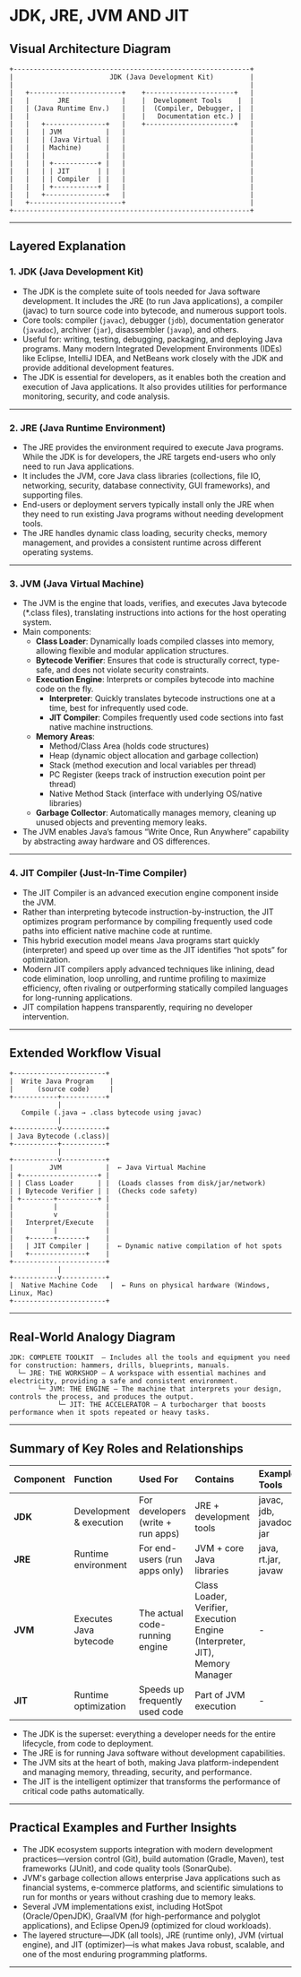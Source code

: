 # JDK, JRE, JVM AND JIT

## Visual Architecture Diagram

```
+-----------------------------------------------------------+
|                        JDK (Java Development Kit)         |
|                                                           |
|   +-----------------------+    +----------------------+   |
|   |       JRE             |    |  Development Tools    |  |
|   | (Java Runtime Env.)   |    |  (Compiler, Debugger, |  |
|   |                       |    |   Documentation etc.) |  |
|   |   +---------------+   |    +----------------------+   |
|   |   | JVM           |   |                               |
|   |   | (Java Virtual |   |                               |
|   |   | Machine)      |   |                               |
|   |   |               |   |                               |
|   |   | +-----------+ |   |                               |
|   |   | | JIT       | |   |                               |
|   |   | | Compiler  | |   |                               |
|   |   | +-----------+ |   |                               |
|   |   +---------------+   |                               |
|   +-----------------------+                               |
+-----------------------------------------------------------+
```


***

## Layered Explanation

### 1. **JDK** (Java Development Kit)

- The JDK is the complete suite of tools needed for Java software development. It includes the JRE (to run Java applications), a compiler (javac) to turn source code into bytecode, and numerous support tools.
- Core tools: compiler (`javac`), debugger (`jdb`), documentation generator (`javadoc`), archiver (`jar`), disassembler (`javap`), and others.
- Useful for: writing, testing, debugging, packaging, and deploying Java programs. Many modern Integrated Development Environments (IDEs) like Eclipse, IntelliJ IDEA, and NetBeans work closely with the JDK and provide additional development features.
- The JDK is essential for developers, as it enables both the creation and execution of Java applications. It also provides utilities for performance monitoring, security, and code analysis.

***

### 2. **JRE** (Java Runtime Environment)

- The JRE provides the environment required to execute Java programs. While the JDK is for developers, the JRE targets end-users who only need to run Java applications.
- It includes the JVM, core Java class libraries (collections, file IO, networking, security, database connectivity, GUI frameworks), and supporting files.
- End-users or deployment servers typically install only the JRE when they need to run existing Java programs without needing development tools.
- The JRE handles dynamic class loading, security checks, memory management, and provides a consistent runtime across different operating systems.

***

### 3. **JVM** (Java Virtual Machine)

- The JVM is the engine that loads, verifies, and executes Java bytecode (*.class files), translating instructions into actions for the host operating system.
- Main components:
    - **Class Loader**: Dynamically loads compiled classes into memory, allowing flexible and modular application structures.
    - **Bytecode Verifier**: Ensures that code is structurally correct, type-safe, and does not violate security constraints.
    - **Execution Engine**: Interprets or compiles bytecode into machine code on the fly.
        - **Interpreter**: Quickly translates bytecode instructions one at a time, best for infrequently used code.
        - **JIT Compiler**: Compiles frequently used code sections into fast native machine instructions.
    - **Memory Areas**:
        - Method/Class Area (holds code structures)
        - Heap (dynamic object allocation and garbage collection)
        - Stack (method execution and local variables per thread)
        - PC Register (keeps track of instruction execution point per thread)
        - Native Method Stack (interface with underlying OS/native libraries)
    - **Garbage Collector**: Automatically manages memory, cleaning up unused objects and preventing memory leaks.
- The JVM enables Java’s famous “Write Once, Run Anywhere” capability by abstracting away hardware and OS differences.

***

### 4. **JIT Compiler** (Just-In-Time Compiler)

- The JIT Compiler is an advanced execution engine component inside the JVM.
- Rather than interpreting bytecode instruction-by-instruction, the JIT optimizes program performance by compiling frequently used code paths into efficient native machine code at runtime.
- This hybrid execution model means Java programs start quickly (interpreter) and speed up over time as the JIT identifies “hot spots” for optimization.
- Modern JIT compilers apply advanced techniques like inlining, dead code elimination, loop unrolling, and runtime profiling to maximize efficiency, often rivaling or outperforming statically compiled languages for long-running applications.
- JIT compilation happens transparently, requiring no developer intervention.

***

## Extended Workflow Visual

```
+-----------------------+
|  Write Java Program    | 
|      (source code)     |
+-----------+-----------+
            |
   Compile (.java → .class bytecode using javac)
            |
+-----------v-----------+
| Java Bytecode (.class)|
+-----------+-----------+
            |
+-----------v-----------+
|         JVM           |  ← Java Virtual Machine
| +-------------------+ |
| | Class Loader      | |  (Loads classes from disk/jar/network)
| | Bytecode Verifier | |  (Checks code safety)
| +--------+----------+ |
|          |            |
|          v            |
|   Interpret/Execute   |
|          |            |
|   +------+-------+    |
|   | JIT Compiler |    |  ← Dynamic native compilation of hot spots
|   +--------------+    |
+-----------------------+
            |
+-----------v-----------+
|  Native Machine Code   |  ← Runs on physical hardware (Windows, Linux, Mac)
+-----------------------+
```


***

## Real-World Analogy Diagram

```
JDK: COMPLETE TOOLKIT  — Includes all the tools and equipment you need for construction: hammers, drills, blueprints, manuals.
  └─ JRE: THE WORKSHOP — A workspace with essential machines and electricity, providing a safe and consistent environment.
       └─ JVM: THE ENGINE — The machine that interprets your design, controls the process, and produces the output.
            └─ JIT: THE ACCELERATOR — A turbocharger that boosts performance when it spots repeated or heavy tasks.
```


***

## Summary of Key Roles and Relationships

| Component | Function | Used For | Contains | Example Tools |
| :-- | :-- | :-- | :-- | :-- |
| **JDK** | Development \& execution | For developers (write + run apps) | JRE + development tools | javac, jdb, javadoc, jar |
| **JRE** | Runtime environment | For end-users (run apps only) | JVM + core Java libraries | java, rt.jar, javaw |
| **JVM** | Executes Java bytecode | The actual code-running engine | Class Loader, Verifier, Execution Engine (Interpreter, JIT), Memory Manager | - |
| **JIT** | Runtime optimization | Speeds up frequently used code | Part of JVM execution | - |

- The JDK is the superset: everything a developer needs for the entire lifecycle, from code to deployment.
- The JRE is for running Java software without development capabilities.
- The JVM sits at the heart of both, making Java platform-independent and managing memory, threading, security, and performance.
- The JIT is the intelligent optimizer that transforms the performance of critical code paths automatically.

***

## Practical Examples and Further Insights

- The JDK ecosystem supports integration with modern development practices—version control (Git), build automation (Gradle, Maven), test frameworks (JUnit), and code quality tools (SonarQube).
- JVM's garbage collection allows enterprise Java applications such as financial systems, e-commerce platforms, and scientific simulations to run for months or years without crashing due to memory leaks.
- Several JVM implementations exist, including HotSpot (Oracle/OpenJDK), GraalVM (for high-performance and polyglot applications), and Eclipse OpenJ9 (optimized for cloud workloads).
- The layered structure—JDK (all tools), JRE (runtime only), JVM (virtual engine), and JIT (optimizer)—is what makes Java robust, scalable, and one of the most enduring programming platforms.

***

